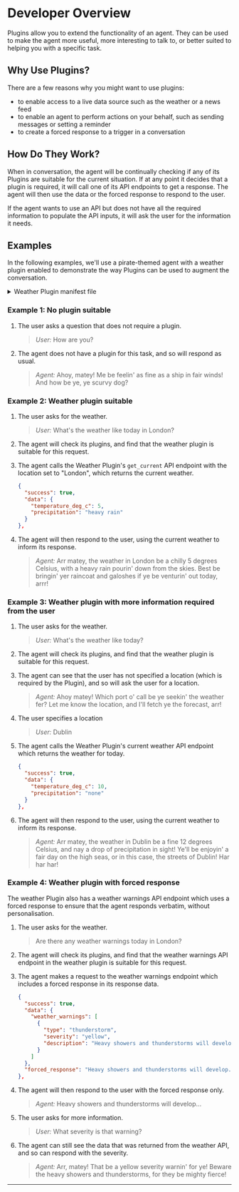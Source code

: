 # Developer Overview

Plugins allow you to extend the functionality of an agent. They can be used to make the agent more useful, more interesting to talk to, or better suited to helping you with a specific task.

## Why Use Plugins?

There are a few reasons why you might want to use plugins:

* to enable access to a live data source such as the weather or a news feed
* to enable an agent to perform actions on your behalf, such as sending messages or setting a reminder
* to create a forced response to a trigger in a conversation

## How Do They Work?

When in conversation, the agent will be continually checking if any of its Plugins are suitable for the current situation. If at any point it decides that a plugin is required, it will call one of its API endpoints to get a response. The agent will then use the data or the forced response to respond to the user.

If the agent wants to use an API but does not have all the required information to populate the API inputs, it will ask the user for the information it needs.

## Examples

In the following examples, we'll use a pirate-themed agent with a weather plugin enabled to demonstrate the way Plugins can be used to augment the conversation.

<details>

<summary>Weather Plugin manifest file</summary>

Some fields are omitted for brevity.

```json
{
  "name_for_human": "Weather",
  "description_for_human": "A plugin for getting weather information.",
  "api": {
    "base_url": "https://weather.example.com",
    "endpoints": [
      {
        "name": "get_current",
        "description": "Get the current weather for a location.",
        "path": "/current",
        "method": "POST",
        "input": [
          {
            "name": "location",
            "description": "The general location on Earth to get the weather for. Can be a country, city, town, or other location identifier."
          }
        ],
        "output": [
          {
            "name": "temperature_deg_c",
            "description": "The temperature of the location in degrees celcius."
          },
          {
            "name": "precipitation",
            "description": "A description of the precipitation condition."
          }
        ]
      },
      {
        "name": "weather_warnings",
        "description": "Get weather warnings for a location.",
        "path": "/warnings",
        "method": "POST",
        "input": [
          {
            "name": "location",
            "description": "The general location on Earth to get weather warnings for. Can be a country, city, town, or other location identifier."
          }
        ],
        "output": [
          {
            "name": "weather_warnings",
            "description": "A description of the weather warnings for the location."
          }
        ]
      }
    ]
  }
}
```

</details>

### Example 1: No plugin suitable

1.  The user asks a question that does not require a plugin.

    > _User:_ How are you?
2.  The agent does not have a plugin for this task, and so will respond as usual.

    > _Agent:_ Ahoy, matey! Me be feelin' as fine as a ship in fair winds! And how be ye, ye scurvy dog?

### Example 2: Weather plugin suitable

1.  The user asks for the weather.

    > _User:_ What's the weather like today in London?
2. The agent will check its plugins, and find that the weather plugin is suitable for this request.
3.  The agent calls the Weather Plugin's `get_current` API endpoint with the location set to "London", which returns the current weather.

    ```json
    {
      "success": true,
      "data": {
        "temperature_deg_c": 5,
        "precipitation": "heavy rain"
      }
    },
    ```
4.  The agent will then respond to the user, using the current weather to inform its response.

    > _Agent:_ Arr matey, the weather in London be a chilly 5 degrees Celsius, with a heavy rain pourin' down from the skies. Best be bringin' yer raincoat and galoshes if ye be venturin' out today, arrr!

### Example 3: Weather plugin with more information required from the user

1.  The user asks for the weather.

    > _User:_ What's the weather like today?
2. The agent will check its plugins, and find that the weather plugin is suitable for this request.
3.  The agent can see that the user has not specified a location (which is required by the Plugin), and so will ask the user for a location.

    > _Agent:_ Ahoy matey! Which port o' call be ye seekin' the weather fer? Let me know the location, and I'll fetch ye the forecast, arr!
4.  The user specifies a location

    > _User:_ Dublin
5.  The agent calls the Weather Plugin's current weather API endpoint which returns the weather for today.

    ```json
    {
      "success": true,
      "data": {
        "temperature_deg_c": 10,
        "precipitation": "none"
      }
    },
    ```
6.  The agent will then respond to the user, using the current weather to inform its response.

    > _Agent:_ Arr matey, the weather in Dublin be a fine 12 degrees Celsius, and nay a drop of precipitation in sight! Ye'll be enjoyin' a fair day on the high seas, or in this case, the streets of Dublin! Har har har!

### Example 4: Weather plugin with forced response

The weather Plugin also has a weather warnings API endpoint which uses a forced response to ensure that the agent responds verbatim, without personalisation.

1.  The user asks for the weather.

    > Are there any weather warnings today in London?
2. The agent will check its plugins, and find that the weather warnings API endpoint in the weather plugin is suitable for this request.
3.  The agent makes a request to the weather warnings endpoint which includes a forced response in its response data.

    ```json
    {
      "success": true,
      "data": {
        "weather_warnings": [
          {
            "type": "thunderstorm",
            "severity": "yellow",
            "description": "Heavy showers and thunderstorms will develop..."
          }
        ]
      },
      "forced_response": "Heavy showers and thunderstorms will develop..."
    },
    ```
4.  The agent will then respond to the user with the forced response only.

    > _Agent:_ Heavy showers and thunderstorms will develop...
5.  The user asks for more information.

    > _User:_ What severity is that warning?
6.  The agent can still see the data that was returned from the weather API, and so can respond with the severity.

    > _Agent:_ Arr, matey! That be a yellow severity warnin' for ye! Beware the heavy showers and thunderstorms, for they be mighty fierce!

***
